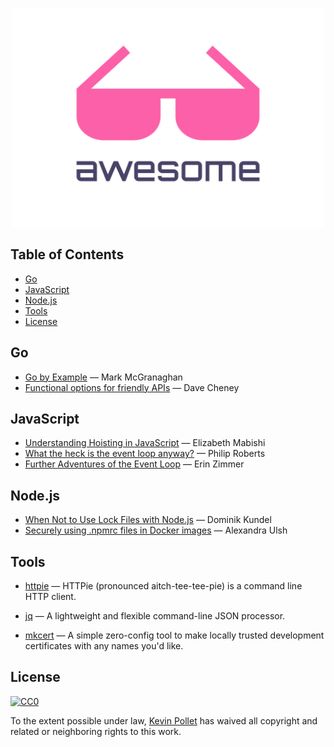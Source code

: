 <p align="center">
  <img width="500" height="350" src="./logo.svg" alt="Awesome">
</p>


## Table of Contents <!-- omit in toc -->

- [Go](#go)
- [JavaScript](#javascript)
- [Node.js](#nodejs)
- [Tools](#tools)
- [License](#license)

## Go

- [Go by Example](https://gobyexample.com/) — Mark McGranaghan 
- [Functional options for friendly APIs](https://dave.cheney.net/2014/10/17/functional-options-for-friendly-apis) — Dave Cheney

## JavaScript

- [Understanding Hoisting in JavaScript](https://scotch.io/tutorials/understanding-hoisting-in-javascript) — Elizabeth Mabishi
- [What the heck is the event loop anyway?](https://www.youtube.com/watch?v=8aGhZQkoFbQ) — Philip Roberts
- [Further Adventures of the Event Loop](https://www.youtube.com/watch?v=u1kqx6AenYw) — Erin Zimmer

## Node.js

- [When Not to Use Lock Files with Node.js](https://www.twilio.com/blog/lockfiles-nodejs) — Dominik Kundel
- [Securely using .npmrc files in Docker images](https://www.alexandraulsh.com/2018/06/25/docker-npmrc-security/) — Alexandra Ulsh

## Tools

- [httpie](https://github.com/jakubroztocil/httpie#readme) — HTTPie (pronounced aitch-tee-tee-pie) is a command line HTTP client. 

- [jq](https://github.com/stedolan/jq#readme) — A lightweight and flexible command-line JSON processor.

- [mkcert](https://mkcert.dev) — A simple zero-config tool to make locally trusted development certificates with any names you'd like.

## License

[![CC0](http://mirrors.creativecommons.org/presskit/buttons/88x31/svg/cc-zero.svg)](https://creativecommons.org/publicdomain/zero/1.0/)

To the extent possible under law, [Kevin Pollet](https://kevinpollet.dev) has waived all copyright and related or neighboring rights to this work.

